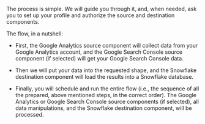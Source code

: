 The process is simple. We will guide you through it, and, when needed, ask you to set up your profile and authorize the source and destination components.
 
The flow, in a nutshell:
 
- First, the Google Analytics source component will collect data from your Google Analytics account, and the Google Search Console source component (if selected) will get your Google Search Console data. 

- Then we will put your data into the requested shape, and the Snowflake destination component will load the results into a Snowflake database.

- Finally, you will schedule and run the entire flow (i.e., the sequence of all the prepared, above mentioned steps, in the correct order). The Google Analytics or Google Search Console source components (if selected), all data manipulations, and the Snowflake destination component, will be processed.
